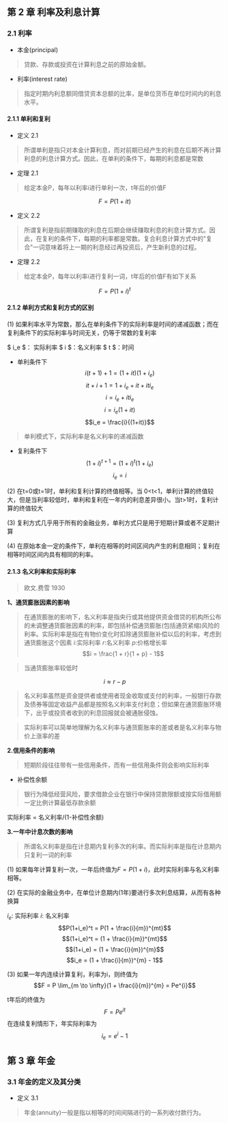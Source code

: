 ## 第 2 章 利率及利息计算
### 2.1 利率
- 本金(principal)
> 贷款、存款或投资在计算利息之前的原始金额。

- 利率(interest rate)
> 指定时期内利息额同借贷资本总额的比率，是单位货币在单位时间内的利息水平。

#### 2.1.1 单利和复利
- 定义 2.1
> 所谓单利是指只对本金计算利息，而对前期已经产生的利息在后期不再计算利息的利息计算方式。因此，在单利的条件下，每期的利息都是常数

- 定理 2.1
> 给定本金P，每年以利率i进行单利一次，t年后的价值F

$$F=P(1 + it)$$

- 定义 2.2
> 所谓复利是指前期赚取的利息在后期会继续赚取利息的利息计算方式。因此，在复利的条件下，每期的利率都是常数。复合利息计算方式中的"复合"一词意味着将上一期的利息经过再投资后，产生新利息的过程。

- 定理 2.2
> 给定本金P，每年以利率i进行复利一词，t年后的价值F有如下关系

$$F = P(1+i)^t$$

#### 2.1.2 单利方式和复利方式的区别
(1) 如果利率水平为常数，那么在单利条件下的实际利率是时间的递减函数；而在复利条件下的实际利率与时间无关，仍等于常数的复利率

$ i_e $： 实际利率
$ i $：名义利率
$ t $：时间

- 单利条件下
$$i(t+1) + 1 = (1 + it)(1 + i_e)$$
$$it + i + 1 = 1 + i_e + it + iti_e$$
$$i = i_e + iti_e$$
$$i = i_e(1 + it)$$
$$i_e = \frac{i}{(1+it)}$$

> 单利模式下，实际利率是名义利率的递减函数

- 复利条件下
$$(1+i)^{t+1} = (1 +i)^t(1 + i_e)$$
$$i_e = i$$

(2) 在t=0或t=1时，单利和复利计算的终值相等。当 0<t<1，单利计算的终值较大，但是当利率较低时，单利和复利在一年内的利息差异很小。当t>1时，复利计算的终值较大

(3) 复利方式几乎用于所有的金融业务，单利方式只是用于短期计算或者不足期计算

(4) 在原始本金一定的条件下，单利在相等的时间区间内产生的利息相同；复利在相等时间区间内具有相同的利率。

#### 2.1.3 名义利率和实际利率
> 欧文.费雪 1930

**1、通货膨胀因素的影响**
> 在通货膨胀的影响下，名义利率是指央行或其他提供资金借贷的机构所公布的未调整通货膨胀因素的利率，即包括补偿通货膨胀(包括通货紧缩)风险的利率。实际利率是指在有物价变化时扣除通货膨胀补偿以后的利率，考虑到通货膨胀这个因素
$i$:实际利率
$r$:名义利率
$p$:价格增长率
$$i = \frac{1 + r}{1 + p} - 1$$

> 当通货膨胀率较低时

$$i \approx r - p$$

> 名义利率虽然是资金提供者或使用者现金收取或支付的利率，一般银行存款及债券等固定收益产品都是按照名义利率支付利息；但如果在通货膨胀环境下，出乎或投资者收到的利息回报就会被通胀侵蚀。

> 实际利率可以简单地理解为名义利率与通货膨胀率的差或者是名义利率与物价上涨率的差

**2.信用条件的影响**
> 短期阶段往往带有一些信用条件，而有一些信用条件则会影响实际利率

- 补偿性余额
> 银行为降低经营风险，要求借款企业在银行中保持贷款限额或按实际借用额一定比例计算最低存款余额

实际利率 = 名义利率/(1-补偿性余额)

**3.一年中计息次数的影响**
> 所谓名义利率是指在计息期内复利多次的利率。而实际利率是指在计息期内只复利一词的利率

(1) 如果每年计算复利一次，一年后终值为$F=P(1+i)$，此时实际利率与名义利率相等。

(2) 在实际的金融业务中，在单位计息期内(1年)要进行多次利息结算，从而有各种换算

$i_e$: 实际利率
$i$: 名义利率
$$P(1+i_e)^t = P(1 + \frac{i}{m})^{mt}$$
$$(1+i_e)^t = (1 + \frac{i}{m})^{mt}$$
$$(1+i_e) = (1 + \frac{i}{m})^{m}$$
$$i_e = (1 + \frac{i}{m})^{m} - 1$$

(3) 如果一年内连续计算复利，利率为i，则终值为
$$F = P \lim_{m \to \infty}(1 + \frac{i}{m})^{m} = Pe^{i}$$

t年后的终值为
$$F=Pe^{it}$$
在连续复利情形下，年实际利率为
$$i_e = e^{i} - 1$$



## 第 3 章 年金
### 3.1 年金的定义及其分类
- 定义 3.1
> 年金(annuity)一般是指以相等的时间间隔进行的一系列收付款行为。
